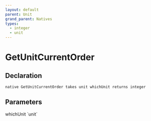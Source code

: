```yaml
---
layout: default
parent: Unit
grand_parent: Natives
types:
  - integer
  - unit
---
```


# GetUnitCurrentOrder

## Declaration

```
native GetUnitCurrentOrder takes unit whichUnit returns integer
```

## Parameters
<dl>
  <dt>whichUnit `unit`</dt>
  <dd></dd>
</dl>